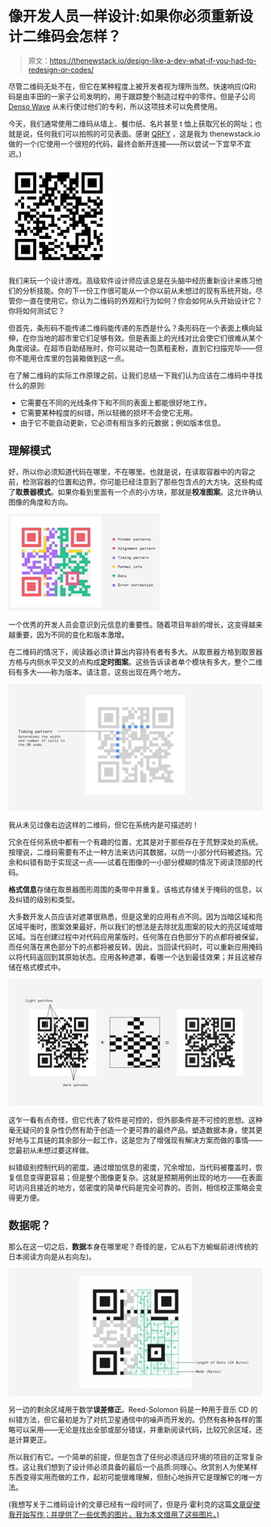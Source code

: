 # 像开发人员一样设计:如果你必须重新设计二维码会怎样？

> 原文：<https://thenewstack.io/design-like-a-dev-what-if-you-had-to-redesign-qr-codes/>

尽管二维码无处不在，但它在某种程度上被开发者视为理所当然。快速响应(QR)码是由丰田的一家子公司发明的，用于跟踪整个制造过程中的零件。但是子公司 [Denso Wave](https://www.denso-wave.com/en/technology/vol1.html) 从未行使过他们的专利，所以这项技术可以免费使用。

今天，我们通常使用二维码从墙上、餐巾纸、名片甚至 t 恤上获取冗长的网址；也就是说，任何我们可以拍照的可见表面。感谢 [QRFY](http://qrfy.com) ，这是我为 thenewstack.io 做的一个(它使用一个很短的代码，最终会断开连接——所以尝试一下宜早不宜迟。)

![](img/d50ad7961b5ca21dc668dd2ed25832be.png)

我们来玩一个设计游戏。高级软件设计师应该总是在头脑中经历重新设计来练习他们的分析技能。你的下一份工作很可能从一个你以前从未想过的现有系统开始，尽管你一直在使用它。你认为二维码的外观和行为如何？你会如何从头开始设计它？你将如何测试它？

但首先，条形码不能传递二维码能传递的东西是什么？条形码在一个表面上横向延伸，在你当地的超市里它们足够有效。但是表面上的光线对比会使它们很难从某个角度阅读。在超市自助结账时，你可以晃动一包蒸粗麦粉，直到它扫描完毕——但你不能用仓库里的包装箱做到这一点。

在了解二维码的实际工作原理之前，让我们总结一下我们认为应该在二维码中寻找什么的原则:

*   它需要在不同的光线条件下和不同的表面上都能很好地工作。
*   它需要某种程度的纠错，所以轻微的损坏不会使它无用。
*   由于它不能自动更新，它必须有相当多的元数据；例如版本信息。

## 理解模式

好，所以你必须知道代码在哪里，不在哪里。也就是说，在读取容器中的内容之前，检测容器的位置和边界。你可能已经注意到了那些包含点的大方块。这些构成了**取景器模式**。如果你看到里面有一个点的小方块，那就是**校准图案**。这允许确认图像的角度和方向。

![](img/a0f3664ffc49ac2d965876c79593fd76.png)

一个优秀的开发人员会意识到元信息的重要性。随着项目年龄的增长，这变得越来越重要，因为不同的变化和版本激增。

在二维码的情况下，阅读器必须计算出内容持有者有多大。从取景器方格到取景器方格与内侧水平交叉的点构成**定时图案**。这些告诉读者单个模块有多大，整个二维码有多大——称为版本。请注意，这些出现在两个地方。

![](img/f9809e7b02d84efdc67b3cef9eb22389.png)

我从未见过像右边这样的二维码，但它在系统内是可描述的！

冗余在任何系统中都有一个有趣的位置，尤其是对于那些存在于荒野深处的系统。按理说，二维码需要有不止一种方法来访问其数据，以防一小部分代码被遮挡。冗余和纠错有助于实现这一点——试着在图像的一小部分模糊的情况下阅读顶部的代码。

**格式信息**存储在取景器图形周围的条带中并重复。该格式存储关于掩码的信息，以及纠错的级别和类型。

大多数开发人员应该对遮罩很熟悉，但是这里的应用有点不同。因为当暗区域和亮区域平衡时，图案效果最好，所以我们的想法是去除扰乱图案的较大的亮区域或暗区域。当在创建过程中对代码应用蒙版时，任何落在白色部分下的点都将被保留，而任何落在黑色部分下的点都将被反转。因此，当回读代码时，可以重新应用掩码以将代码返回到其原始状态。应用各种遮罩，看哪一个达到最佳效果；并且这被存储在格式模式中。

![](img/1ddbf2a57167aa15277b160e8adb3524.png)

这乍一看有点奇怪，但它代表了软件是可控的，但外部条件是不可控的思想。这种毫无疑问的复杂性仍然有助于创造一个更可靠的最终产品。塑造数据本身，使其更好地与工具链的其余部分一起工作，这是您为了增强现有解决方案而做的事情——您最初从未想过要这样做。

纠错级别控制代码的密度。通过增加信息的密度，冗余增加，当代码被覆盖时，恢复信息变得更容易；但是整个图像更复杂。这就是预期用例出现的地方——在表面可访问且接近的地方，低密度的简单代码是完全可靠的。否则，相信校正策略会变得更方便。

## 数据呢？

那么在这一切之后，**数据**本身在哪里呢？奇怪的是，它从右下方蜿蜒前进(传统的日本阅读方向是从右向左)。

![](img/ecb1eeb519f7ff0288584215dce2ddfd.png)

另一边的剩余区域用于数学**误差修正**。Reed-Solomon 码是一种用于音乐 CD 的纠错方法，但它最初是为了对抗卫星通信中的噪声而开发的。仍然有各种各样的策略可以采用——无论是找出全部或部分错误，并重新阅读代码，比较冗余区域，还是计算更正。

所以我们有它。一个简单的前提，但是包含了任何必须适应环境的项目的正常复杂性。这让我们想到了设计师必须具备的最后一个品质:同理心。欣赏别人为使某样东西变得实用而做的工作，起初可能很难理解，但耐心地拆开它是理解它的唯一方法。

(我想写关于二维码设计的文章已经有一段时间了，但是丹·霍利克的这篇[文章促使我开始写作；并提供了一些优秀的图片，我为本文借用了这些图片。)](https://typefully.com/DanHollick/qr-codes-T7tLlNi)

<svg xmlns:xlink="http://www.w3.org/1999/xlink" viewBox="0 0 68 31" version="1.1"><title>Group</title> <desc>Created with Sketch.</desc></svg>